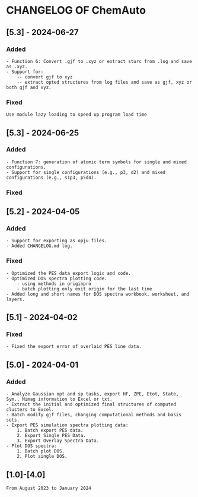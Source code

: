 # CHANGELOG OF ChemAuto



## [5.3] - 2024-06-27

### Added
    - Function 6: Convert .gjf to .xyz or extract sturc from .log and save as .xyz.
    - Support for:
        -- convert gjf to xyz
        -- extract opted structures from log files and save as gjf, xyz or both gjf and xyz.
    
### Fixed
    Use module lazy loading to speed up program load time 


## [5.3] - 2024-06-25

### Added
    - Function 7: generation of atomic term symbols for single and mixed configurations.
    - Support for single configurations (e.g., p3, d2) and mixed configurations (e.g., s1p3, p5d4).
### Fixed



## [5.2] - 2024-04-05

### Added
    - Support for exporting as opju files.
    - Added CHANGELOG.md log.
### Fixed
    - Optimized the PES data export logic and code.
    - Optimized DOS spectra plotting code.
        - using methods in originpro
        - batch plotting only exit origin for the last time 
    - Added long and short names for DOS spectra workbook, worksheet, and layers.


## [5.1] - 2024-04-02

### Fixed
    - Fixed the export error of overlaid PES line data.


## [5.0] - 2024-04-01

### Added
    - Analyze Gaussian opt and sp tasks, export HF, ZPE, Etot, State, Sym., Nimag information to Excel or txt.
    - Extract the initial and optimized final structures of computed clusters to Excel.
    - Batch modify gjf files, changing computational methods and basis sets.
    - Export PES simulation spectra plotting data:
        1. Batch export PES data.
        2. Export Single PES Data.
        3. Export Overlay Spectra Data.
    - Plot DOS spectra:
        1. Batch plot DOS.
        2. Plot single DOS.


## [1.0]-[4.0]

    From August 2023 to January 2024

